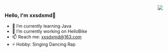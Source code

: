 
<img align="right" src="https://github-readme-stats.vercel.app/api?username=xxsdxmd&show_icons=true&icon_color=CE1D2D&text_color=718096&bg_color=ffffff&hide_title=true&hide=contribs"/>

### Hello, I'm xxsdxmd👋
<!--
**xxsdxmd/xxsdxmd** is a ✨ _special_ ✨ repository because its `README.md` (this file) appears on your GitHub profile.

Here are some ideas to get you started:

- 🔭 I’m currently working on ...
- 🌱 I’m currently learning ...
- 👯 I’m looking to collaborate on ...
- 🤔 I’m looking for help with ...
- 💬 Ask me about ...
- 📫 How to reach me: ...
- 😄 Pronouns: ...
- ⚡ Fun fact: ...
  -->
- 🌱 I’m currently learning Java
- 🔭 I’m currently working on HelloBike
- 📫 Reach me: xxsdxmd@163.com
- ⚡ Hobby: Singing Dancing Rap



